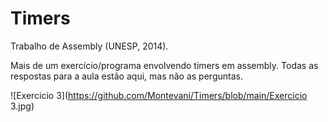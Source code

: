 # Timers
Trabalho de Assembly (UNESP, 2014).

Mais de um exercício/programa envolvendo timers em assembly. Todas as respostas para a aula estão aqui, mas não as perguntas.

![Exercicio 3](https://github.com/Montevani/Timers/blob/main/Exercicio 3.jpg)
